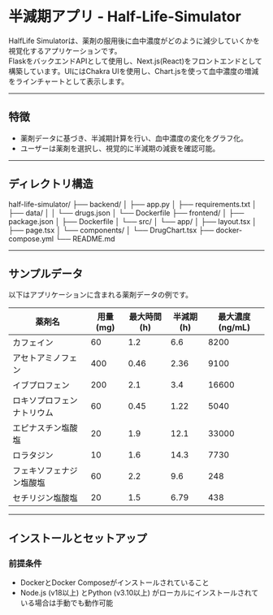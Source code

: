 # 半減期アプリ - Half-Life-Simulator

HalfLife Simulatorは、薬剤の服用後に血中濃度がどのように減少していくかを視覚化するアプリケーションです。  
FlaskをバックエンドAPIとして使用し、Next.js(React)をフロントエンドとして構築しています。UIにはChakra UIを使用し、Chart.jsを使って血中濃度の増減をラインチャートとして表示します。

---

## 特徴

- 薬剤データに基づき、半減期計算を行い、血中濃度の変化をグラフ化。
- ユーザーは薬剤を選択し、視覚的に半減期の減衰を確認可能。

---

## ディレクトリ構造

half-life-simulator/
├── backend/
│   ├── app.py
│   ├── requirements.txt
│   ├── data/
│   │   └── drugs.json
│   └── Dockerfile
├── frontend/
│   ├── package.json
│   ├── Dockerfile
│   └── src/
│       └── app/
│           ├── layout.tsx
│           ├── page.tsx
│           └── components/
│               └── DrugChart.tsx
├── docker-compose.yml
└── README.md

---

## サンプルデータ

以下はアプリケーションに含まれる薬剤データの例です。

| 薬剤名                | 用量(mg) | 最大時間(h) | 半減期(h) | 最大濃度(ng/mL) |
|-----------------------|----------|-------------|-----------|-----------------|
| カフェイン            | 60       | 1.2         | 6.6       | 8200            |
| アセトアミノフェン    | 400      | 0.46        | 2.36      | 9100            |
| イブプロフェン        | 200      | 2.1         | 3.4       | 16600           |
| ロキソプロフェンナトリウム | 60       | 0.45        | 1.22      | 5040            |
| エピナスチン塩酸塩    | 20       | 1.9         | 12.1      | 33000           |
| ロラタジン            | 10       | 1.6         | 14.3      | 7730            |
| フェキソフェナジン塩酸塩 | 60       | 2.2         | 9.6       | 248             |
| セチリジン塩酸塩      | 20       | 1.5         | 6.79      | 438             |

---

## インストールとセットアップ

### 前提条件

- DockerとDocker Composeがインストールされていること
- Node.js (v18以上) とPython (v3.10以上) がローカルにインストールされている場合は手動でも動作可能